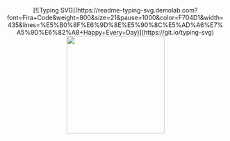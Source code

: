 <div align="center">
  [![Typing SVG](https://readme-typing-svg.demolab.com?font=Fira+Code&weight=800&size=21&pause=1000&color=F704D1&width=435&lines=%E5%B0%8F%E6%9D%8E%E5%90%8C%E5%AD%A6%E7%A5%9D%E6%82%A8+Happy+Every+Day)](https://git.io/typing-svg)
  
  <!-- knock code pictures 敲代码的图片 -->
  <picture>
    <source media="(prefers-color-scheme: dark)" srcset="https://cdn.jsdelivr.net/gh/sun0225SUN/sun0225SUN/assets/images/coding.gif" />
    <source media="(prefers-color-scheme: light)" srcset="https://cdn.jsdelivr.net/gh/sun0225SUN/sun0225SUN/assets/images/developer.svg" height="225px" />
    <img src="https://cdn.jsdelivr.net/gh/sun0225SUN/sun0225SUN/assets/images/coding.gif" />
  </picture>
</div>  
